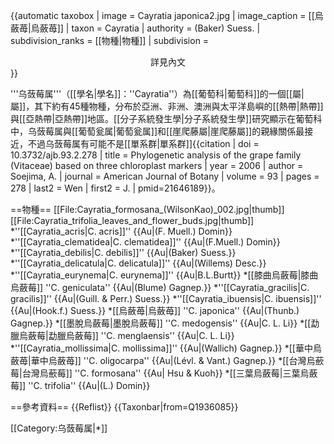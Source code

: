 {{automatic taxobox
| image = Cayratia japonica2.jpg
| image_caption = [[烏蘞苺|烏蘞苺]]
| taxon = Cayratia
| authority = (Baker) Suess.
| subdivision_ranks = [[物種|物種]]
| subdivision = <center>詳見內文</center>
}}

'''乌蔹莓属'''（[[學名|學名]]：''Cayratia''）為[[葡萄科|葡萄科]]的一個[[屬|屬]]，其下約有45種物種，分布於亞洲、非洲、澳洲與太平洋島嶼的[[熱帶|熱帶]]與[[亞熱帶|亞熱帶]]地區<ref name="soejima"/>。[[分子系統發生學|分子系統發生學]]研究顯示在葡萄科中，乌蔹莓属與[[葡萄瓮属|葡萄瓮属]]和[[崖爬藤屬|崖爬藤屬]]的親緣關係最接近，不過乌蔹莓属有可能不是[[單系群|單系群]]<ref name="soejima">{{citation | doi = 10.3732/ajb.93.2.278 | title = Phylogenetic analysis of the grape family (Vitaceae) based on three chloroplast markers | year = 2006 | author = Soejima, A. | journal = American Journal of Botany | volume = 93 | pages = 278 | last2 = Wen | first2 = J. | pmid=21646189}}</ref>。

==物種==
[[File:Cayratia_formosana_(WilsonKao)_002.jpg|thumb]]
[[File:Cayratia_trifolia_leaves_and_flower_buds.jpg|thumb]]
*''[[Cayratia_acris|C. acris]]'' {{Au|(F. Muell.) Domin}}
*''[[Cayratia_clematidea|C. clematidea]]'' {{Au|(F.Muell.) Domin}}
*''[[Cayratia_debilis|C. debilis]]'' {{Au|(Baker) Suess.}}
*''[[Cayratia_delicatula|C. delicatula]]'' {{Au|(Willems) Desc.}}
*''[[Cayratia_eurynema|C. eurynema]]'' {{Au|B.L.Burtt}}
*[[膝曲烏蘞莓|膝曲烏蘞莓]] ''C. geniculata'' {{Au|(Blume) Gagnep.}}
*''[[Cayratia_gracilis|C. gracilis]]'' {{Au|(Guill. & Perr.) Suess.}}
*''[[Cayratia_ibuensis|C. ibuensis]]'' {{Au|(Hook.f.) Suess.}}
*[[烏蘞苺|烏蘞苺]] ''C. japonica'' {{Au|(Thunb.) Gagnep.}}
*[[墨脫烏蘞莓|墨脫烏蘞莓]] ''C. medogensis'' {{Au|C. L. Li}}
*[[勐臘烏蘞莓|勐臘烏蘞莓]] ''C. menglaensis'' {{Au|C. L. Li}}
*''[[Cayratia_mollissima|C. mollissima]]'' {{Au|(Wallich) Gagnep.}}
*[[華中烏蘞苺|華中烏蘞苺]] ''C. oligocarpa'' {{Au|(Lévl. & Vant.) Gagnep.}}
*[[台灣烏蘝莓|台灣烏蘝莓]] ''C. formosana'' {{Au| Hsu & Kuoh}}
*[[三葉烏蘞莓|三葉烏蘞莓]] ''C. trifolia'' {{Au|(L.) Domin}}

==參考資料==
{{Reflist}}
{{Taxonbar|from=Q1936085}}

[[Category:乌蔹莓属|*]]